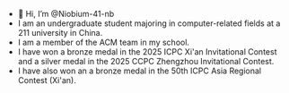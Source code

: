 - 👋 Hi, I’m @Niobium-41-nb
- I am an undergraduate student majoring in computer-related fields at a 211 university in China.
- I am a member of the ACM team in my school.
- I have won a bronze medal in the 2025 ICPC Xi'an Invitational Contest and a silver medal in the 2025 CCPC Zhengzhou Invitational Contest.
- I have also won an a bronze medal in the 50th ICPC Asia Regional Contest (Xi'an).

<!---
Niobium-41-nb/Niobium-41-nb is a ✨ special ✨ repository because its `README.md` (this file) appears on your GitHub profile.
You can click the Preview link to take a look at your changes.
--->